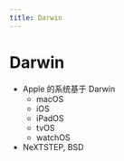 ```yaml
---
title: Darwin
---
```


# Darwin

- Apple 的系统基于 Darwin
  - macOS
  - iOS
  - iPadOS
  - tvOS
  - watchOS
- NeXTSTEP, BSD
